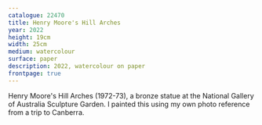 ```yaml
---
catalogue: 22470
title: Henry Moore's Hill Arches
year: 2022
height: 19cm
width: 25cm
medium: watercolour
surface: paper
description: 2022, watercolour on paper
frontpage: true
---
```

Henry Moore's Hill Arches (1972-73), a bronze statue at the National Gallery of Australia Sculpture Garden. I painted this using my own photo reference from a trip to Canberra.

